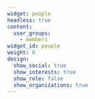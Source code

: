 ```yaml
---
widget: people
headless: true
content:
  user_groups:
    - members
widget_id: people
weight: 0
design:
  show_social: true
  show_interests: true
  show_role: false
  show_organizations: true
---
```

